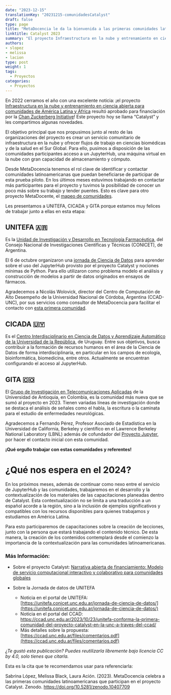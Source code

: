 ```yaml
---
date: "2023-12-15"
translationKey: "20231215-comunidadesCatalyst"
draft: false
type: page
title: "MetaDocencia le da la bienvenida a las primeras comunidades latinoamericanas que participan en el proyecto Catalyst"
linktitle: Catalyst 2023
summary: "El proyecto Infraestructura en la nube y entrenamiento en ciencia abierta para comunidades de América Latina y África, financiado por CZI, hoy se llama “Catalyst” y les compartimos algunas novedades."
authors:
- slopez
- melissa
- lacion
type: post
weight: 1
tags: 
  - Proyectos 
categories:
  - Proyectos
---
```

En 2022 cerramos el año con una excelente noticia: ¡el proyecto [Infraestructura en la nube y entrenamiento en ciencia abierta para comunidades de América Latina y África](https://www.metadocencia.org/post/infraestructura-nube/) resultó aprobado para financiación por la [Chan Zuckerberg Initiative](https://chanzuckerberg.com/)! Este proyecto hoy se llama “Catalyst” y les compartimos algunas novedades.

El objetivo principal que nos propusimos junto al resto de las organizaciones del proyecto es crear un servicio comunitario de infraestructura en la nube y ofrecer flujos de trabajo en ciencias biomédicas y de la salud en el Sur Global. Para ello, pusimos a disposición de las comunidades participantes acceso a un JupyterHub, una máquina virtual en la nube con gran capacidad de almacenamiento y cómputo.

Desde MetaDocencia tenemos el rol clave de identificar y contactar comunidades latinoamericanas que puedan beneficiarse de participar de esta prueba piloto. En los últimos meses estuvimos trabajando en contactar más participantes para el proyecto y tuvimos la posibilidad de conocer un poco más sobre su trabajo y tender puentes. Esto es clave para otro proyecto MetaDocente, el [mapeo de comunidades](https://www.metadocencia.org/post/comunidades-practica-ciencia-abierta-latam/).

Les presentamos a UNITEFA, CICADA y GITA porque estamos muy felices de trabajar junto a ellas en esta etapa:

## UNITEFA 🇦🇷
Es la [Unidad de Investigación y Desarrollo en Tecnología Farmacéutica](https://unitefa.conicet.unc.edu.ar/), del Consejo Nacional de Investigaciones Científicas y Técnicas (CONICET), de Argentina.

El 6 de octubre organizaron una [jornada de Ciencia de Datos](https://unitefa.conicet.unc.edu.ar/jornada-de-ciencia-de-datos/) para aprender sobre el uso del JupyterHub provisto por el proyecto Catalyst y nociones mínimas de Python. Para ello utilizaron como problema modelo el análisis y construcción de modelos a partir de datos originados en ensayos de fármacos.

Agradecemos a Nicolás Wolovick, director del Centro de Computación de Alto Desempeño de la Universidad Nacional de Córdoba, Argentina (CCAD-UNC), por sus servicios como consultor de MetaDocencia para facilitar el contacto con [esta primera comunidad](https://ccad.unc.edu.ar/2023/10/23/unitefa-conforma-la-primera-comunidad-del-proyecto-catalyst-en-la-unc-a-traves-del-ccad/). 

## CICADA 🇺🇾
Es el [Centro Interdisciplinario en Ciencia de Datos y Aprendizaje Automático de la Universidad de la República](https://cicada.uy/), de Uruguay. Entre sus objetivos, busca contribuir a la formación de recursos humanos en el área de la Ciencia de Datos de forma interdisciplinaria, en particular en los campos de ecología, bioinformática, biomedicina, entre otros. Actualmente se encuentran configurando el acceso al JupyterHub.

## GITA 🇨🇴
El [Grupo de Investigación en Telecomunicaciones Aplicadas](https://www.udea.edu.co/wps/portal/udea/web/inicio/investigacion/areas-investigacion/inicio-fichas/fichas/!ut/p/z0/fY7BCoJAEIZfRQ8dYzUx7BgRRWjgTfcS0zrplO2qu0qP30AQBdFp5vu_YWaEFIWQGiaqwZHR0DKXcnk65vE2XGyCNMnSJGDI8lW8323SUByE_D_AG-ja93ItpDLa4cOJojODg3asEGYB2G9qzB1fPekJreNfFPkq8s-RZj8gWK9C75e8kGrAzj-UeadcQY2tg4p9jZpwIL5RkwPR3WT5BLdu2qk!/) de la Universidad de Antioquia, en Colombia, es la comunidad más nueva que se sumó al proyecto en 2023. Tienen variadas líneas de investigación donde se destaca el análisis de señales como el habla, la escritura o la caminata para el estudio de enfermedades neurológicas.

Agradecemos a Fernando Pérez, Profesor Asociado de Estadística en la Universidad de California, Berkeley y científico en el Lawrence Berkeley National Laboratory (LBNL) además de cofundador del [Proyecto Jupyter](https://jupyter.org/), por hacer el contacto inicial con esta comunidad. 

**¡Qué orgullo trabajar con estas comunidades y referentes!**

# ¿Qué nos espera en el 2024?
En los próximos meses, además de continuar como nexo entre el servicio de JupyterHub y las comunidades, trabajaremos en el desarrollo y la contextualización de los materiales de las capacitaciones planeadas dentro de Catalyst. Esta contextualización no se limita a una traducción a un español acorde a la región, sino a la inclusión de ejemplos significativos y compatibles con los recursos disponibles para quienes trabajamos y estudiamos en América Latina.

Para esto participaremos de capacitaciones sobre la creación de lecciones, junto con la persona que estará trabajando el contenido técnico. De esta manera, la creación de los contenidos contemplará desde el comienzo la importancia de la contextualización para las comunidades latinoamericanas. 

### Más Información:
- Sobre el proyecto Catalyst:
[Narrativa abierta de financiamiento: Modelo de servicio computacional interactivo y colaborativo para comunidades globales](https://www.metadocencia.org/post/narrativafinanciamiento/)

- Sobre la Jornada de datos de UNITEFA
  - Noticia en el portal de UNITEFA: [https://unitefa.conicet.unc.edu.ar/jornada-de-ciencia-de-datos/](https://unitefa.conicet.unc.edu.ar/jornada-de-ciencia-de-datos/)
  - Noticia en el portal del CCAD: https://ccad.unc.edu.ar/2023/10/23/unitefa-conforma-la-primera-comunidad-del-proyecto-catalyst-en-la-unc-a-traves-del-ccad/
  - Más detalles sobre la propuesta: [https://ccad.unc.edu.ar/files/comentarios.pdf](https://ccad.unc.edu.ar/files/comentarios.pdf)

*¿Te gustó esta publicación? Puedes reutilizarla libremente bajo licencia CC by 4.0, solo tienes que citarla.* 

Esta es la cita que te recomendamos usar para referenciarla: 

Sabrina López, Melissa Black, Laura Ación. (2023). MetaDocencia celebra a las primeras comunidades latinoamericanas que participan en el proyecto Catalyst. Zenodo. https://doi.org/10.5281/zenodo.10407709

